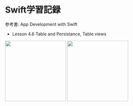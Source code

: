 # Swift学習記録  
参考書: App Development with Swift  
- Lesson 4.6 Table and Persistance, Table views  


<img src="https://user-images.githubusercontent.com/47273077/115874921-a6bae480-a47f-11eb-9eb9-64331783967c.png" width="200">


<img src="https://user-images.githubusercontent.com/47273077/115889618-0f5d8d80-a48f-11eb-8d07-05c52278cfae.png" width="200">


